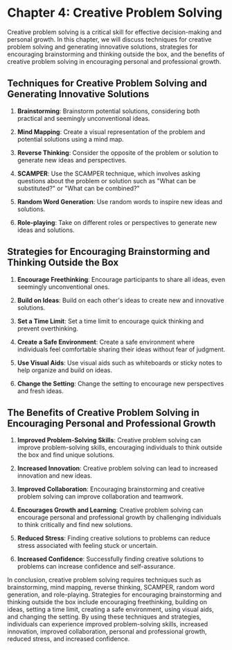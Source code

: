 Chapter 4: Creative Problem Solving
===================================

Creative problem solving is a critical skill for effective decision-making and personal growth. In this chapter, we will discuss techniques for creative problem solving and generating innovative solutions, strategies for encouraging brainstorming and thinking outside the box, and the benefits of creative problem solving in encouraging personal and professional growth.

Techniques for Creative Problem Solving and Generating Innovative Solutions
---------------------------------------------------------------------------

1. **Brainstorming**: Brainstorm potential solutions, considering both practical and seemingly unconventional ideas.

2. **Mind Mapping**: Create a visual representation of the problem and potential solutions using a mind map.

3. **Reverse Thinking**: Consider the opposite of the problem or solution to generate new ideas and perspectives.

4. **SCAMPER**: Use the SCAMPER technique, which involves asking questions about the problem or solution such as "What can be substituted?" or "What can be combined?"

5. **Random Word Generation**: Use random words to inspire new ideas and solutions.

6. **Role-playing**: Take on different roles or perspectives to generate new ideas and solutions.

Strategies for Encouraging Brainstorming and Thinking Outside the Box
---------------------------------------------------------------------

1. **Encourage Freethinking**: Encourage participants to share all ideas, even seemingly unconventional ones.

2. **Build on Ideas**: Build on each other's ideas to create new and innovative solutions.

3. **Set a Time Limit**: Set a time limit to encourage quick thinking and prevent overthinking.

4. **Create a Safe Environment**: Create a safe environment where individuals feel comfortable sharing their ideas without fear of judgment.

5. **Use Visual Aids**: Use visual aids such as whiteboards or sticky notes to help organize and build on ideas.

6. **Change the Setting**: Change the setting to encourage new perspectives and fresh ideas.

The Benefits of Creative Problem Solving in Encouraging Personal and Professional Growth
----------------------------------------------------------------------------------------

1. **Improved Problem-Solving Skills**: Creative problem solving can improve problem-solving skills, encouraging individuals to think outside the box and find unique solutions.

2. **Increased Innovation**: Creative problem solving can lead to increased innovation and new ideas.

3. **Improved Collaboration**: Encouraging brainstorming and creative problem solving can improve collaboration and teamwork.

4. **Encourages Growth and Learning**: Creative problem solving can encourage personal and professional growth by challenging individuals to think critically and find new solutions.

5. **Reduced Stress**: Finding creative solutions to problems can reduce stress associated with feeling stuck or uncertain.

6. **Increased Confidence**: Successfully finding creative solutions to problems can increase confidence and self-assurance.

In conclusion, creative problem solving requires techniques such as brainstorming, mind mapping, reverse thinking, SCAMPER, random word generation, and role-playing. Strategies for encouraging brainstorming and thinking outside the box include encouraging freethinking, building on ideas, setting a time limit, creating a safe environment, using visual aids, and changing the setting. By using these techniques and strategies, individuals can experience improved problem-solving skills, increased innovation, improved collaboration, personal and professional growth, reduced stress, and increased confidence.
